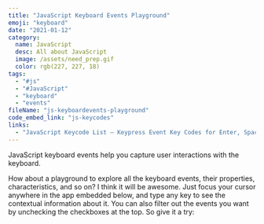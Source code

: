```yaml
---
title: "JavaScript Keyboard Events Playground"
emoji: "keyboard"
date: "2021-01-12"
category:
  name: JavaScript
  desc: All about JavaScript
  image: /assets/need_prep.gif
  color: rgb(227, 227, 18)
tags:
  - "#js"
  - "#JavaScript"
  - "keyboard"
  - "events"
fileName: "js-keyboardevents-playground"
code_embed_link: "js-keycodes"
links: 
  - "JavaScript Keycode List – Keypress Event Key Codes for Enter, Space, Backspace, and More$#$#$#https://www.freecodecamp.org/news/javascript-keycode-list-keypress-event-key-codes/"
---
```

JavaScript keyboard events help you capture user interactions with the keyboard.

How about a playground to explore all the keyboard events, their properties, 
characteristics, and so on? I think it will be awesome. Just focus your cursor anywhere in the app embedded below, and type any key to see the contextual information about it. You can also filter out the events you want by unchecking the checkboxes at the top. So give it a try: